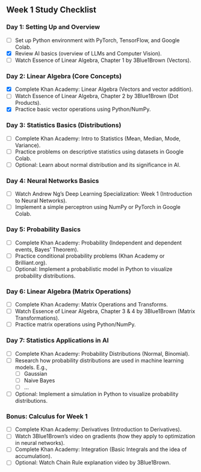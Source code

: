 ## Week 1 Study Checklist
### Day 1: Setting Up and Overview
- [ ] Set up Python environment with PyTorch, TensorFlow, and Google Colab.
- [x] Review AI basics (overview of LLMs and Computer Vision).
- [ ] Watch Essence of Linear Algebra, Chapter 1 by 3Blue1Brown (Vectors).
### Day 2: Linear Algebra (Core Concepts)
- [x] Complete Khan Academy: Linear Algebra (Vectors and vector addition).
- [ ]  Watch Essence of Linear Algebra, Chapter 2 by 3Blue1Brown (Dot Products).
- [x]  Practice basic vector operations using Python/NumPy.
### Day 3: Statistics Basics (Distributions)
- [ ] Complete Khan Academy: Intro to Statistics (Mean, Median, Mode, Variance).
- [ ] Practice problems on descriptive statistics using datasets in Google Colab.
- [ ] Optional: Learn about normal distribution and its significance in AI.
### Day 4: Neural Networks Basics
- [ ] Watch Andrew Ng’s Deep Learning Specialization: Week 1 (Introduction to Neural Networks).
- [ ] Implement a simple perceptron using NumPy or PyTorch in Google Colab.
### Day 5: Probability Basics
- [ ] Complete Khan Academy: Probability (Independent and dependent events, Bayes’ Theorem).
- [ ] Practice conditional probability problems (Khan Academy or Brilliant.org).
- [ ] Optional: Implement a probabilistic model in Python to visualize probability distributions.
### Day 6: Linear Algebra (Matrix Operations)
- [ ] Complete Khan Academy: Matrix Operations and Transforms.
- [ ] Watch Essence of Linear Algebra, Chapter 3 & 4 by 3Blue1Brown (Matrix Transformations).
- [ ] Practice matrix operations using Python/NumPy.
### Day 7: Statistics Applications in AI
- [ ] Complete Khan Academy: Probability Distributions (Normal, Binomial).
- [ ] Research how probability distributions are used in machine learning models. E.g.,
  - [ ] Gaussian
  - [ ] Naive Bayes
  - [ ] ...
- [ ] Optional: Implement a simulation in Python to visualize probability distributions.
### Bonus: Calculus for Week 1
- [ ] Complete Khan Academy: Derivatives (Introduction to Derivatives).
- [ ] Watch 3Blue1Brown’s video on gradients (how they apply to optimization in neural networks).
- [ ] Complete Khan Academy: Integration (Basic Integrals and the idea of accumulation).
- [ ] Optional: Watch Chain Rule explanation video by 3Blue1Brown.